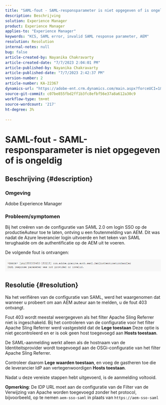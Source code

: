 ```yaml
---
title: "SAML-fout - SAML-responsparameter is niet opgegeven of is ongeldig"
description: Beschrijving
solution: Experience Manager
product: Experience Manager
applies-to: "Experience Manager"
keywords: "KCS, SAML error, invalid SAML response parameter, AEM"
resolution: Resolution
internal-notes: null
bug: false
article-created-by: Nayanika Chakravarty
article-created-date: "7/7/2023 2:04:01 PM"
article-published-by: Nayanika Chakravarty
article-published-date: "7/7/2023 2:42:37 PM"
version-number: 2
article-number: KA-22367
dynamics-url: "https://adobe-ent.crm.dynamics.com/main.aspx?forceUCI=1&pagetype=entityrecord&etn=knowledgearticle&id=60482c1c-cf1c-ee11-8f6e-6045bd006ce9"
source-git-commit: c07be855fbd2ff1b3fc8efbf56e37a8a612a30c9
workflow-type: tm+mt
source-wordcount: '217'
ht-degree: 3%

---
```


# SAML-fout - SAML-responsparameter is niet opgegeven of is ongeldig

## Beschrijving {#description}


### Omgeving

Adobe Experience Manager

### Probleem/symptomen

Bij het creëren van de configuratie van SAML 2.0 om login SSO op de productieAuteur toe te laten, ontving u een foutenmelding van AEM. Dit was nadat de Azure leverancier login uitvoerde en het teken van SAML terughaalde om de authentificatie op de AEM uit te voeren.

De volgende fout is ontvangen:

![](assets/___85044d7a-d41c-ee11-8f6e-6045bd006ce9___.png)


## Resolutie {#resolution}


Na het verifiëren van de configuratie van SAML, werd het waargenomen dat wanneer u probeert om aan AEM auteur aan te melden, u de fout 403 ontvangt.

Fout 403 wordt meestal weergegeven als het filter Apache Sling Referrer niet is ingeschakeld. Bij het controleren van de configuratie voor het filter Apache Sling Referrer werd vastgesteld dat de <b>Lege toestaan</b> Deze optie is niet gecontroleerd en er is ook geen host toegevoegd aan <b>Hosts toestaan</b>.

De SAML-aanmelding werkt alleen als de hostnaam van de Identiteitsprovider wordt toegevoegd aan de OSGi-configuratie van het filter Apache Sling Referrer.

Controleer daarom <b>Lege waarden toestaan</b>, en voeg de gastheren toe die de leverancier IdP aan vertegenwoordigen <b>Hosts toestaan</b>.

Nadat u deze vereiste stappen hebt uitgevoerd, is de aanmelding voltooid.

<b>Opmerking</b>: De IDP URL moet aan de configuratie van de Filter van de Verwijzing van Apache worden toegevoegd zonder het protocol, bijvoorbeeld, op te nemen `aem-sso-saml` in plaats van `https://aem-sso-saml`
